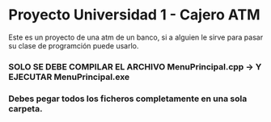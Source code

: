 # Proyecto Universidad 1 - Cajero ATM
Este es un proyecto de una atm de un banco, si a alguien le sirve para pasar su clase de programción puede usarlo.

### SOLO SE DEBE COMPILAR EL ARCHIVO MenuPrincipal.cpp -> Y EJECUTAR MenuPrincipal.exe
### Debes pegar todos los ficheros completamente en una sola carpeta.
